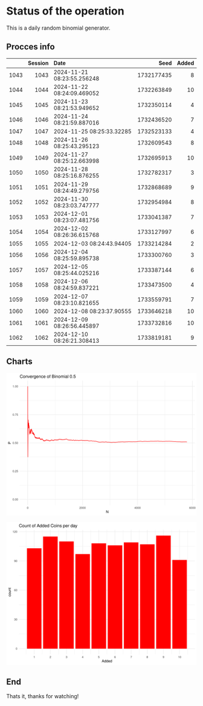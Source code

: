 # Status of the operation
  
  This is a daily random binomial generator.
  
## Procces info

|     | Session|Date                       |       Seed| Added|
|:----|-------:|:--------------------------|----------:|-----:|
|1043 |    1043|2024-11-21 08:23:55.256248 | 1732177435|     8|
|1044 |    1044|2024-11-22 08:24:09.469052 | 1732263849|    10|
|1045 |    1045|2024-11-23 08:21:53.949652 | 1732350114|     4|
|1046 |    1046|2024-11-24 08:21:59.887016 | 1732436520|     7|
|1047 |    1047|2024-11-25 08:25:33.32285  | 1732523133|     4|
|1048 |    1048|2024-11-26 08:25:43.295123 | 1732609543|     8|
|1049 |    1049|2024-11-27 08:25:12.663998 | 1732695913|    10|
|1050 |    1050|2024-11-28 08:25:16.876255 | 1732782317|     3|
|1051 |    1051|2024-11-29 08:24:49.279756 | 1732868689|     9|
|1052 |    1052|2024-11-30 08:23:03.747777 | 1732954984|     8|
|1053 |    1053|2024-12-01 08:23:07.481756 | 1733041387|     7|
|1054 |    1054|2024-12-02 08:26:36.615768 | 1733127997|     6|
|1055 |    1055|2024-12-03 08:24:43.94405  | 1733214284|     2|
|1056 |    1056|2024-12-04 08:25:59.895738 | 1733300760|     3|
|1057 |    1057|2024-12-05 08:25:44.025216 | 1733387144|     6|
|1058 |    1058|2024-12-06 08:24:59.837221 | 1733473500|     4|
|1059 |    1059|2024-12-07 08:23:10.821655 | 1733559791|     7|
|1060 |    1060|2024-12-08 08:23:37.90555  | 1733646218|    10|
|1061 |    1061|2024-12-09 08:26:56.445897 | 1733732816|    10|
|1062 |    1062|2024-12-10 08:26:21.308413 | 1733819181|     9|

## Charts 

![](charts/plot1.png)

![](charts/plot2.png)

## End

Thats it, thanks for watching!
